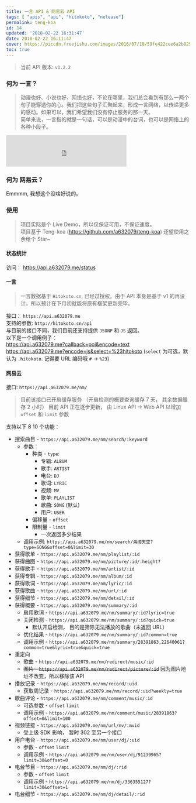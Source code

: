 ```yaml
---
title: 一言 API & 网易云 API
tags: [ "apis", "api", "hitokoto", "netease"]
permalink: teng-koa
id: 14
updated: '2018-02-22 16:31:47'
date: 2018-02-22 16:11:47
cover: https://piccdn.freejishu.com/images/2016/07/18/59fe422cee6a2b825e4521ace38cc8b0.jpg!/format/jpg
toc: true
---
```


> 当前 API 版本: `v1.2.2`

### 何为 一言？
  
>  动漫也好、小说也好、网络也好，不论在哪里，我们总会看到有那么一两个句子能穿透你的心。我们把这些句子汇聚起来，形成一言网络，以传递更多的感动。如果可以，我们希望我们没有停止服务的那一天。  
> 简单来说，一言指的就是一句话，可以是动漫中的台词，也可以是网络上的各种小段子。  

<iframe frameborder="no" border="0" marginwidth="0" marginheight="0" width="330" height="86" src="https://cdn.a632079.me/163music.html?playlist=492926375&autoplay=true" style="margin:0"></iframe>

### 何为 网易云？
Emmmm, 我想这个没啥好说的。

### 使用
> 项目实际是个 Live Demo，所以仅保证可用，不保证速度。  
> 项目基于 Teng-koa (https://github.com/a632079/teng-koa) 还望使用之余给个 Star~

#### 状态统计
访问： https://api.a632079.me/status  
#### 一言
> 一言数据基于 `Hitokoto.cn`, 已经过授权。由于 API 本身是基于 v1 的再设计，所以预计在下月初就能将原有框架更新完毕。 

接口： `https://api.a632079.me`   
支持的参数: `http://hitokoto.cn/api`    
与目前的接口不同，我们目前还支持提供 `JSONP` 和 `JS` 返回。  
以下是一个调用例子：  
https://api.a632079.me?callback=poi&encode=text
https://api.a632079.me?encode=js&select=%23hitokoto  (`select` 为可选，默认为 `.hitokoto`. 记得要 URL 编码哦 `#` -> `%23`)

#### 网易云
接口: `https://api.a632079.me/nm/`  

> 目前该接口已开启缓存服务 （开启检测的概要查询缓存 7 天， 其余数据缓存 2 小时）
> 目前 API 正在逐步更新， 由 Linux API -> Web API 以增加 `offset` 和 `limit` 参数

支持以下 ~~8~~ 10 个功能：  
* 搜索曲目 - `https://api.a632079.me/nm/search/:keyword`
  * 参数：
    * 种类 - `type`:
      * 专辑: `ALBUM`
      * 歌手: `ARTIST`
      * 电台: `DJ`
      * 歌词: `LYRIC`
      * 视频: `MV`
      * 歌单: `PLAYLIST`
      * 歌曲: `SONG` (默认)
      * 用户: `USER`
    * 偏移量 - `offset`
    * 限制量 - `limit`
      * 一次返回多少结果
  * 调用示例: `https://api.a632079.me/nm/search/海阔天空?type=SONG&offset=0&limit=30`
* 获得歌单 - `https://api.a632079.me/nm/playlist/:id`  
* 获得曲图 - `https://api.a632079.me/nm/picture/:id/:height?`  
* 获得歌手 - `https://api.a632079.me/nm/artist/:id`  
* 获得专辑 - `https://api.a632079.me/nm/album/:id`  
* 获得歌词 - `https://api.a632079.me/nm/lyric/:id`  
* 获得歌曲 - `https://api.a632079.me/nm/url/:id`   
* 获得细节 - `https://api.a632079.me/nm/detail/:id`  
* 获得概要 - `https://api.a632079.me/nm/summary/:id`
  * 启用歌词 - `https://api.a632079.me/nm/summary/:id?lyric=true`
  * 关闭检测 - `https://api.a632079.me/nm/summary/:id?quick=true`
    * 默认开启检测， 目的是筛除无法播放的歌曲（未返回 URL）
  * 优化结果 - `https://api.a632079.me/nm/summary/:id?common=true`
  * 调用示例 -  `https://api.a632079.me/nm/summary/28391863,22640061?common=true&lyric=true&quick=true`
* 重定向
  * 歌曲 - `https://api.a632079.me/nm/redirect/music/:id`
  * ~~图片 - `https://api.a632079.me/nm/redirect/picture/:id`~~ 因为图片地址不改变，所以移除该 API
* 播放记录 - `https://api.a632079.me/nm/record/:uid`
  * 获取周记录 - `https://api.a632079.me/nm/record/:uid?weekly=true`
* 歌曲评论 - `https://api.a632079.me/nm/comment/music/:id`
  * 可选参数 -  `offset` `limit`
  * 调用示例 - `https://api.a632079.me/nm/comment/music/28391863?offset=0&limit=100`
* 视频链接 - `https://api.a632079.me/nm/url/mv/:mvid`
  * 受上级 SDK 影响， 暂时 302 至另一个接口
* 用户电台 - `https://api.a632079.me/nm/user/dj/:uid`
  * 参数 - `offset` `limit`
  * 调用示例 - `https://api.a632079.me/nm/user/dj/91239965?limit=30&offset=0`
* 电台节目 - `https://api.a632079.me/nm/dj/:rid`
  * 参数 - `offset` `limit`
  * 调用示例 - `https://api.a632079.me/nm/dj/336355127?limit=30&offset=1`
* 电台细节 - `https://api.a632079.me/nm/dj/detail/:rid`
